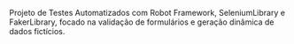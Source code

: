 Projeto de Testes Automatizados com Robot Framework, SeleniumLibrary e FakerLibrary, focado na validação de formulários e geração dinâmica de dados fictícios.

